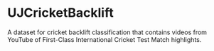 # UJCricketBacklift
A dataset for cricket backlift classification that contains videos from YouTube of First-Class International Cricket Test Match highlights.
